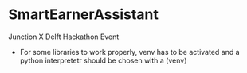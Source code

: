 # SmartEarnerAssistant
Junction X Delft Hackathon Event 

- For some libraries to work properly, venv has to be activated and a python interpretetr should be chosen with a (venv)
